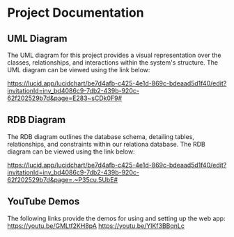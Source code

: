 # Project Documentation

## UML Diagram

The UML diagram for this project provides a visual representation over the classes, relationships, and interactions within the system's structure. The UML diagram can be viewed using the link below:

https://lucid.app/lucidchart/be7d4afb-c425-4e1d-869c-bdeaad5d1f40/edit?invitationId=inv_bd4086c9-7db2-439b-920c-62f202529b7d&page=E283~sCDk0F9#

## RDB Diagram

The RDB diagram outlines the database schema, detailing tables, relationships, and constraints within our relationa database. The RDB diagram can be viewed using the link below:

https://lucid.app/lucidchart/be7d4afb-c425-4e1d-869c-bdeaad5d1f40/edit?invitationId=inv_bd4086c9-7db2-439b-920c-62f202529b7d&page=.~P35cu.5UbE#

## YouTube Demos

The following links provide the demos for using and setting up the web app:
https://youtu.be/GMLtf2KH8pA
https://youtu.be/YlKf3BBqnLc
